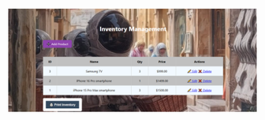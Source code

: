 ![image alt](https://raw.githubusercontent.com/Ali-TAQUAHOUT/Php.tp/57f29e933c39067f56f57d39beb965f1b5a5b687/php%20picture/M-project.png)

